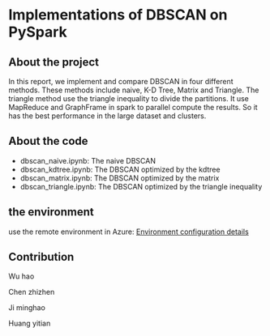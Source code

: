 # Implementations of DBSCAN on PySpark
## About the project
In this report, we implement and compare DBSCAN in four different methods. These methods include naive, K-D Tree, Matrix and Triangle. The triangle method use the triangle inequality to divide the partitions. It use MapReduce and GraphFrame in spark to parallel compute the results. So it has the best performance in the large dataset and clusters. 

## About the code
- dbscan_naive.ipynb: The naive DBSCAN
- dbscan_kdtree.ipynb: The DBSCAN optimized by the kdtree
- dbscan_matrix.ipynb: The DBSCAN optimized by the matrix
- dbscan_triangle.ipynb: The DBSCAN optimized by the triangle inequality

## the environment
use the remote environment in Azure: [Environment configuration details](https://github.com/wuhao050698/use-pyspark-in-the-remote-serve)

## Contribution
Wu hao

Chen zhizhen

Ji minghao

Huang yitian

